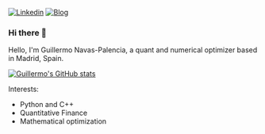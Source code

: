 [![Linkedin](https://img.shields.io/badge/Linkedin-Guillermo-blue?logo=linkedin)](https://www.linkedin.com/in/guillermo-navas-palencia-phd-01015b59/)
[![Blog](https://img.shields.io/badge/Blog-website-brightgreen)](http://gnpalencia.org/)

### Hi there 👋

Hello, I'm Guillermo Navas-Palencia, a quant and numerical optimizer based in Madrid, Spain.

[![Guillermo's GitHub stats](https://github-readme-stats.vercel.app/api?username=guillermo-navas-palencia&show_icons=true)](https://github.com/anuraghazra/github-readme-stats)

Interests:
* Python and C++
* Quantitative Finance
* Mathematical optimization
